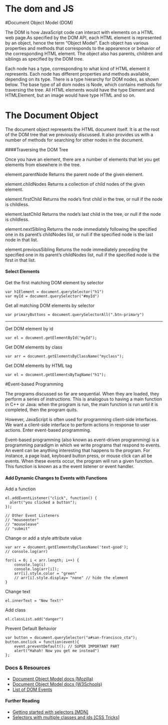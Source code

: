 
The dom and JS
===

#Document Object Model (DOM)

The DOM is how JavaScript code can interact with elements on a HTML web page.As specified by the DOM API, each HTML element is represented by an object, hence the term “Object Model”. Each object has various properties and methods that corresponds to the appearence or behavior of the corresponding HTML element. The object also has parents, children and siblings as specified by the DOM tree.

Each node has a type, corresponding to what kind of HTML element it represents. Each node has different properties and methods available, depending on its type. There is a type hierarchy for DOM nodes, as shown below. The base type of all dom nodes is Node, which contains methods for traversing the tree. All HTML elements would have the type Element and HTMLElement, but an image would have type HTML and so on.

# The Document Object

The document object represents the HTML document itself. It is at the root of the DOM tree that we previously discussed. It also provides us with a number of methods for searching for other nodes in the document.

####Traversing the DOM Tree

Once you have an element, there are a number of elements that let you get elements from elsewhere in the tree.

element.parentNode
Returns the parent node of the given element.

element.childNodes
Returns a collection of child nodes of the given element.

element.firstChild
Returns the node’s first child in the tree, or null if the node is 
childless.

element.lastChild
Returns the node’s last child in the tree, or null if the node is childless.

element.nextSibling
Returns the node immediately following the specified one in its parent’s childNodes list, or null if the specified node is the last node in that list.

element.previousSibling
Returns the node immediately preceding the specified one in its parent’s childNodes list, null if the specified node is the first in that list.


#### Select Elements

Get the first matching DOM element by selector
```
var h1Element = document.querySelector("h1")
var myId = document.querySelector("#myId")
```

Get all matching DOM elements by selector
```
var primaryButtons = document.querySelectorAll(".btn-primary")
```

--------------------------------------------------------

Get DOM element by id
```
var el = document.getElementById("myId");
```

Get DOM elements by class
```
var arr = document.getElementsByClassName("myclass");
```

Get DOM elements by HTML tag
```
var el = document.getElementsByTagName("h1");
```

#Event-based Programming

The programs discussed so far are sequential. When they are loaded, they perform a series of instructions. This is analogous to having a main function in C++ or Java: when the program is run, the main function is run until it is completed, then the program quits.

However, JavaScript is often used for programming client-side interfaces. We want a client-side interface to perform actions in response to user actions. Enter event-based programming.

Event-based programming (also known as event-driven programming) is a programming paradigm in which we write programs that respond to events. An event can be anything interesting that happens to the program. For instance, a page load, keyboard button press, or mouse click can all be events. When these events occur, the program will run a given function. This function is known as a the event listener or event handler.


#### Add Dynamic Changes to Events with Functions
Add a function
```
el.addEventListener("click", function() {
  alert("you clicked a button");
});

// Other Event Listeners
// "mouseenter"
// "mouseleave"
// "submit"
```

Change or add a style attribute value
```JS
var arr = document.getElementsByClassName('text-good');
// console.log(arr)

for(i = 0; i < arr.length; i++) {
    console.log(i)
    console.log(arr[i]);
    arr[i].style.color = "green"
    // arr[i].style.display= "none" // hide the element
}
```

Change text
```
el.innerText = "New Text!"
```

Add class
```
el.classList.add("danger")
```

Prevent Default Behavior
```
var button = document.querySelector("a#san-francisco_cta");
button.onclick = function(event){
    event.preventDefault(); // SUPER IMPORTANT PART
    alert("Hahah! Now you get me instead")
};
```

### Docs & Resources

* [Document Object Model docs (Mozilla)](https://developer.mozilla.org/en-US/docs/Web/API/document)
* [Document Object Model docs (W3Schools)](http://www.w3schools.com/jsref/dom_obj_document.asp)
* [List of DOM Events](https://developer.mozilla.org/en-US/docs/Web/Events)

#### Further Reading

  * [Getting started with selectors [MDN]](https://developer.mozilla.org/en-US/docs/Web/Guide/CSS/Getting_started/Selectors)
  * [Selectors with multiple classes and ids [CSS Tricks]](https://css-tricks.com/multiple-class-id-selectors/)